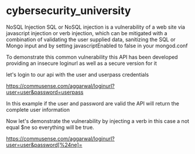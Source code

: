 # cybersecurity_university
NoSQL Injection
SQL or NoSQL injection is a vulnerability of a web site via javascript injection or verb injection, which can be mitigated with a 
combination of validating the user supplied data, sanitizing the SQL or Mongo input and by setting javascriptEnabled to false in your mongod.conf

To demonstrate this common vulnerability this API has been developed providing an insecure loginurl as well as a secure version for it

let's login to our api with the user and userpass credentials

https://commusense.com/aggarwal/loginurl?user=user&password=userpass

In this example if the user and password are valid the API will return the complete user information

Now let's demonstrate the vulnerability by injecting a verb in this case a not equal $ne so everything will be true.

https://commusense.com/aggarwal/loginurl?user=user&password[%24ne]=
